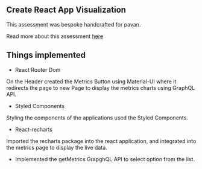 ## Create React App Visualization

This assessment was bespoke handcrafted for pavan.

Read more about this assessment [here](https://react.eogresources.com)


## Things implemented

* React Router Dom

On the Header created the Metrics Button using Material-UI where it redirects the page to new Page to display the metrics charts using GraphQL API. 

* Styled Components 

Styling the components of the applications used the Styled Components.

* React-recharts

Imported the recharts package into the react application, and integrated into the metrics page to display the live data.  

* Implemented the getMetrics GrapghQL API to select option from the list.


